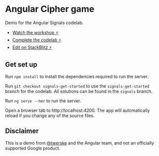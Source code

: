 # Angular Cipher game
Demo for the Angular Signals codelab.
- [Watch the workshop ⚡️](https://goo.gle/io23-signals-workshop)
- [Complete the codelab ⚡️](https://goo.gle/io23-signals-codelab)
- [Edit on StackBlitz ⚡️](https://stackblitz.com/edit/io-signals-codelab-starter)

## Get set up
Run `npm install` to install the dependencies required to run the server.

Run `git checkout signals-get-started` to use the `signals-get-started` branch for the codelab. All solutions can be found in the `signals` branch.

Run `ng serve --hmr` to run the server.

Open a browser tab to http://localhost:4200. The app will automatically reload if you change any of the source files.

## Disclaimer
This is a demo from [@twerske](https://twitter.com/twerske) and the Angular team, and not an officially supported Google product.